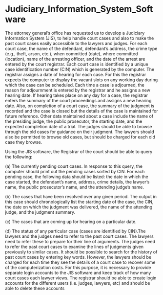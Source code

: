 # Judiciary_Information_System_Software

The attorney general’s office has requested us to develop a Judiciary Information System
(JIS), to help handle court cases and also to make the past court cases easily accessible to the
lawyers and judges. For each court case, the name of the defendant, defendant’s address, the
crime type (e.g., theft, arson, etc.), when committed (date), where committed (location),
name of the arresting officer, and the date of the arrest are entered by the court registrar.
Each court case is identified by a unique case identification number (CIN) which is generated
by the computer. The registrar assigns a date of hearing for each case. For this the registrar
expects the computer to display the vacant slots on any working day during which the case
can be scheduled. Each time a case is adjourned, the reason for adjournment is entered by
the registrar and he assigns a new hearing date. If hearing takes place on any day for a case,
the registrar enters the summary of the court proceedings and assigns a new hearing date.
Also, on completion of a court case, the summary of the judgment is recorded and the case is
closed but the details of the case is maintained for future reference. Other data maintained
about a case include the name of the presiding judge, the public prosecutor, the starting date,
and the expected completion date of a trial. The judges should be able to browse through the
old cases for guidance on their judgment. The lawyers should also be permitted to browse old
cases, but should be charged for each old case they browse.

Using the JIS software, the Registrar of the court should be able to query the following:

(a) The currently pending court cases. In response to this query, the computer should print
out the pending cases sorted by CIN. For each pending case, the following data should be
listed: the date in which the case started, the defendant’s name, address, crime details, the
lawyer’s name, the public prosecutor’s name, and the attending judge’s name.

(b) The cases that have been resolved over any given period. The output in this case should
chronologically list the starting date of the case, the CIN, the date on which the judgment was
delivered, the name of the attending judge, and the judgment summary.

(c) The cases that are coming up for hearing on a particular date.

(d) The status of any particular case (cases are identified by CIN).The lawyers and the judges need to refer to the past court cases. The lawyers need to refer
these to prepare for their line of arguments. The judges need to refer the past court cases to
examine the lines of judgments given previously to similar cases. It should be possible to
search for the history of past court cases by entering key words. However, the lawyers should
be charged for each time they see the details of a court case to recover some of the
computerization costs. For this purpose, it is necessary to provide separate login accounts to
the JIS software and keep track of how many court cases each lawyer views. The registrar
should be able to create login accounts for the different users (i.e. judges, lawyers, etc) and
should be able to delete these accounts

